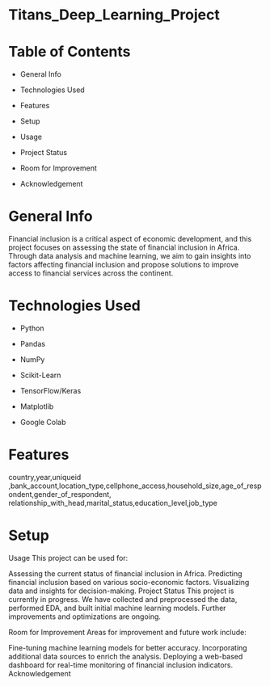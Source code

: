 # Titans_Deep_Learning_Project

# Table of Contents

* General Info

* Technologies Used

* Features

* Setup

* Usage

* Project Status

* Room for Improvement

* Acknowledgement

# General Info

Financial inclusion is a critical aspect of economic development, and this project focuses on assessing the state of financial inclusion in Africa. Through data analysis and machine learning, we aim to gain insights into factors affecting financial inclusion and propose solutions to improve access to financial services across the continent.

# Technologies Used

* Python

* Pandas

* NumPy

* Scikit-Learn

* TensorFlow/Keras

* Matplotlib

* Google Colab

# Features
country,year,uniqueid ,bank_account,location_type,cellphone_access,household_size,age_of_respondent,gender_of_respondent, relationship_with_head,marital_status,education_level,job_type

# Setup

Usage
This project can be used for:

Assessing the current status of financial inclusion in Africa.
Predicting financial inclusion based on various socio-economic factors.
Visualizing data and insights for decision-making.
Project Status
This project is currently in progress. We have collected and preprocessed the data, performed EDA, and built initial machine learning models. Further improvements and optimizations are ongoing.

Room for Improvement
Areas for improvement and future work include:

Fine-tuning machine learning models for better accuracy.
Incorporating additional data sources to enrich the analysis.
Deploying a web-based dashboard for real-time monitoring of financial inclusion indicators.
Acknowledgement

